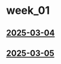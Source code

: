 # week_01 <!-- markmap: foldAll -->
## [2025-03-04](2025-03-04/2025-03-04.html)
## [2025-03-05](2025-03-05/2025-03-05.html)
